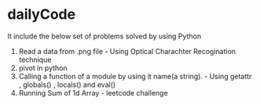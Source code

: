# dailyCode

It include the below set of problems solved by using Python

1) Read a data from .png file - Using Optical Charachter Recogination technique
2) pivot in python
3) Calling a function of a module by using it name(a string). - Using getattr , globals() , locals() and eval()
4) Running Sum of 1d Array - leetcode challenge
